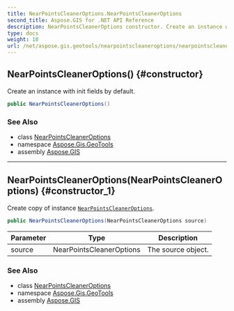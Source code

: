 ```yaml
---
title: NearPointsCleanerOptions.NearPointsCleanerOptions
second_title: Aspose.GIS for .NET API Reference
description: NearPointsCleanerOptions constructor. Create an instance with init fields by default
type: docs
weight: 10
url: /net/aspose.gis.geotools/nearpointscleaneroptions/nearpointscleaneroptions/
---
```

## NearPointsCleanerOptions() {#constructor}

Create an instance with init fields by default.

```csharp
public NearPointsCleanerOptions()
```

### See Also

* class [NearPointsCleanerOptions](../)
* namespace [Aspose.Gis.GeoTools](../../nearpointscleaneroptions/)
* assembly [Aspose.GIS](../../../)

---

## NearPointsCleanerOptions(NearPointsCleanerOptions) {#constructor_1}

Create copy of instance [`NearPointsCleanerOptions`](../).

```csharp
public NearPointsCleanerOptions(NearPointsCleanerOptions source)
```

| Parameter | Type | Description |
| --- | --- | --- |
| source | NearPointsCleanerOptions | The source object. |

### See Also

* class [NearPointsCleanerOptions](../)
* namespace [Aspose.Gis.GeoTools](../../nearpointscleaneroptions/)
* assembly [Aspose.GIS](../../../)


